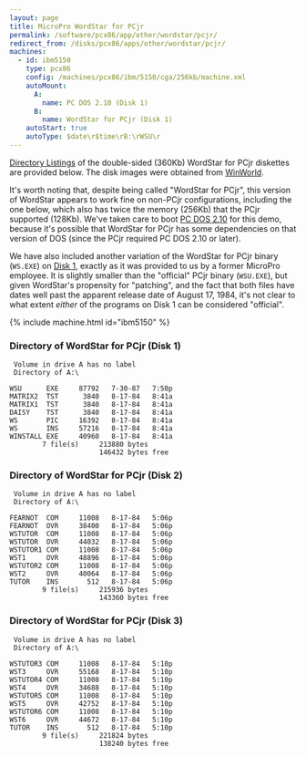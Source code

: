 ```yaml
---
layout: page
title: MicroPro WordStar for PCjr
permalink: /software/pcx86/app/other/wordstar/pcjr/
redirect_from: /disks/pcx86/apps/other/wordstar/pcjr/
machines:
  - id: ibm5150
    type: pcx86
    config: /machines/pcx86/ibm/5150/cga/256kb/machine.xml
    autoMount:
      A:
        name: PC DOS 2.10 (Disk 1)
      B:
        name: WordStar for PCjr (Disk 1)
    autoStart: true
    autoType: $date\r$time\rB:\rWSU\r
---
```


[Directory Listings](#directory-of-wordstar-for-pcjr-disk-1) of the double-sided (360Kb) WordStar for PCjr diskettes
are provided below.  The disk images were obtained from [WinWorld](https://winworldpc.com/product/wordstar/for-pcjr).

It's worth noting that, despite being called "WordStar for PCjr", this version of WordStar appears to work fine on non-PCjr
configurations, including the one below, which also has twice the memory (256Kb) that the PCjr supported (128Kb).  We've
taken care to boot [PC DOS 2.10](/software/pcx86/sys/dos/ibm/2.10/) for this demo, because it's possible that WordStar for PCjr has
some dependencies on that version of DOS (since the PCjr required PC DOS 2.10 or later).

We have also included another variation of the WordStar for PCjr binary (`WS.EXE`) on
[Disk 1](#directory-of-wordstar-for-pcjr-disk-1), exactly as it was provided to us by a former MicroPro employee.  It
is slightly smaller than the "official" PCjr binary (`WSU.EXE`), but given WordStar's propensity for "patching", and the
fact that both files have dates well past the apparent release date of August 17, 1984, it's not clear to what extent
*either* of the programs on Disk 1 can be considered "official".

{% include machine.html id="ibm5150" %}

### Directory of WordStar for PCjr (Disk 1)

     Volume in drive A has no label
     Directory of A:\

    WSU      EXE     87792   7-30-87   7:50p
    MATRIX2  TST      3840   8-17-84   8:41a
    MATRIX1  TST      3840   8-17-84   8:41a
    DAISY    TST      3840   8-17-84   8:41a
    WS       PIC     16392   8-17-84   8:41a
    WS       INS     57216   8-17-84   8:41a
    WINSTALL EXE     40960   8-17-84   8:41a
            7 file(s)     213880 bytes
                          146432 bytes free

### Directory of WordStar for PCjr (Disk 2)

     Volume in drive A has no label
     Directory of A:\

    FEARNOT  COM     11008   8-17-84   5:06p
    FEARNOT  OVR     38400   8-17-84   5:06p
    WSTUTOR  COM     11008   8-17-84   5:06p
    WSTUTOR  OVR     44032   8-17-84   5:06p
    WSTUTOR1 COM     11008   8-17-84   5:06p
    WST1     OVR     48896   8-17-84   5:06p
    WSTUTOR2 COM     11008   8-17-84   5:06p
    WST2     OVR     40064   8-17-84   5:06p
    TUTOR    INS       512   8-17-84   5:06p
            9 file(s)     215936 bytes
                          143360 bytes free

### Directory of WordStar for PCjr (Disk 3)

     Volume in drive A has no label
     Directory of A:\

    WSTUTOR3 COM     11008   8-17-84   5:10p
    WST3     OVR     55168   8-17-84   5:10p
    WSTUTOR4 COM     11008   8-17-84   5:10p
    WST4     OVR     34688   8-17-84   5:10p
    WSTUTOR5 COM     11008   8-17-84   5:10p
    WST5     OVR     42752   8-17-84   5:10p
    WSTUTOR6 COM     11008   8-17-84   5:10p
    WST6     OVR     44672   8-17-84   5:10p
    TUTOR    INS       512   8-17-84   5:10p
            9 file(s)     221824 bytes
                          138240 bytes free
